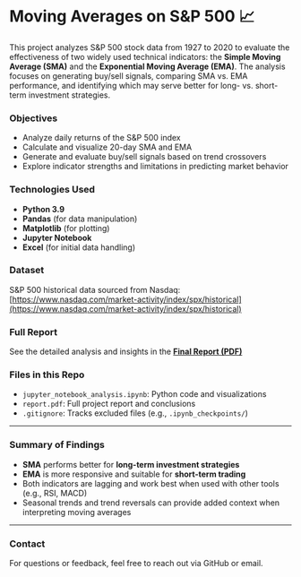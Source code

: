 # Moving Averages on S&P 500 📈

This project analyzes S&P 500 stock data from 1927 to 2020 to evaluate the effectiveness of two widely used technical indicators: the **Simple Moving Average (SMA)** and the **Exponential Moving Average (EMA)**. The analysis focuses on generating buy/sell signals, comparing SMA vs. EMA performance, and identifying which may serve better for long- vs. short-term investment strategies.

### Objectives
- Analyze daily returns of the S&P 500 index
- Calculate and visualize 20-day SMA and EMA
- Generate and evaluate buy/sell signals based on trend crossovers
- Explore indicator strengths and limitations in predicting market behavior

### Technologies Used
- **Python 3.9**
- **Pandas** (for data manipulation)
- **Matplotlib** (for plotting)
- **Jupyter Notebook**
- **Excel** (for initial data handling)

### Dataset
S&P 500 historical data sourced from Nasdaq:  
[https://www.nasdaq.com/market-activity/index/spx/historical](https://www.nasdaq.com/market-activity/index/spx/historical)

### Full Report
See the detailed analysis and insights in the [**Final Report (PDF)**](./report.pdf)

### Files in this Repo
- `jupyter_notebook_analysis.ipynb`: Python code and visualizations
- `report.pdf`: Full project report and conclusions
- `.gitignore`: Tracks excluded files (e.g., `.ipynb_checkpoints/`)

---

### Summary of Findings
- **SMA** performs better for **long-term investment strategies**
- **EMA** is more responsive and suitable for **short-term trading**
- Both indicators are lagging and work best when used with other tools (e.g., RSI, MACD)
- Seasonal trends and trend reversals can provide added context when interpreting moving averages

---

### Contact
For questions or feedback, feel free to reach out via GitHub or email.
